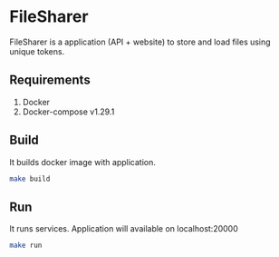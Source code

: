 # FileSharer
FileSharer is a application (API + website) to store and load files using unique tokens.

## Requirements
1. Docker
2. Docker-compose v1.29.1

## Build
It builds docker image with application.
```bash
make build
```

## Run
It runs services. Application will available on localhost:20000
```bash
make run
```